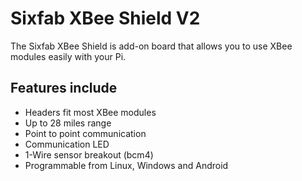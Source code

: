 <!--
---
name: Sixfab XBee Shield V2
class: board
type: com
formfactor: pHAT
manufacturer: Sixfab
description: Use XBee modules with the Raspberry Pi
url: http://sixfab.com/product/xbee-shield/
buy: http://sixfab.com/product/xbee-shield/
image: 'sixfab-xbee-shield-v2.png'
pincount: 40
eeprom: no
power:
  '2':
ground:
  '6':
  '9':
  '14':
  '20':
  '25':
  '30':
  '34':
  '39':
pin:
  '3':
    mode: i2c
  '5':
    mode: i2c
  '7':
    mode: 1-wire
  '8':
    mode: uart
  '10':
    mode: uart
  '11':
    mode: output
    name: RTS
  '13':
    mode: output
    name: XBee_Reset
  '18':
    mode: output
    name: XBee_IO1
  '22':
    mode: output
    name: XBee_IO1
  '32':
    mode: output
    name: IN1
  '36':
    mode: output
    name: RSSI
  '38':
    mode: input
    name: User Button
  '40':
    mode: output
    name: User Led
-->
# Sixfab XBee Shield V2

The Sixfab XBee Shield is add-on board that allows you to use XBee modules easily with your Pi.

## Features include

* Headers fit most XBee modules
* Up to 28 miles range
* Point to point communication
* Communication LED
* 1-Wire sensor breakout (bcm4)
* Programmable from Linux, Windows and Android
